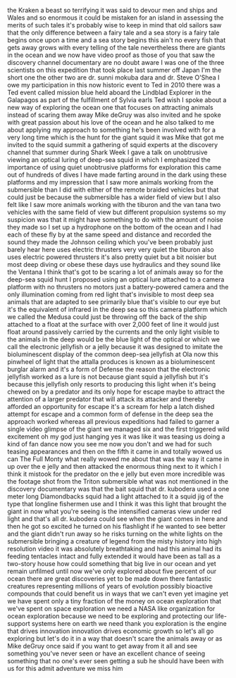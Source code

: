 
the Kraken a beast so terrifying it was
said to devour men and ships and Wales
and so enormous it could be mistaken for
an island in assessing the merits of
such tales it&#39;s probably wise to keep in
mind that old sailors saw that the only
difference between a fairy tale and a
sea story is a fairy tale begins once
upon a time and a sea story begins this
ain&#39;t no every fish that gets away
grows with every telling of the tale
nevertheless there are giants in the
ocean and we now have video proof as
those of you that saw the discovery
channel documentary are no doubt aware I
was one of the three scientists on this
expedition that took place last summer
off Japan I&#39;m the short one the other
two are dr. sunni mokuba dara and dr.
Steve O&#39;Shea I owe my participation in
this now historic event to Ted in 2010
there was a Ted event called mission
blue held aboard the Lindblad Explorer
in the Galapagos as part of the
fulfillment of Sylvia earls Ted wish I
spoke about a new way of exploring the
ocean one that focuses on attracting
animals instead of scaring them away
Mike deGruy was also invited and he
spoke with great passion about his love
of the ocean and he also talked to me
about applying my approach to something
he&#39;s been involved with for a very long
time which is the hunt for the giant
squid it was Mike that got me invited to
the squid summit a gathering of squid
experts at the discovery channel that
summer during Shark Week I gave a talk
on unobtrusive viewing an optical luring
of deep-sea squid in which I emphasized
the importance of using quiet
unobtrusive platforms for exploration
this came out of hundreds of dives I
have made farting around in the dark
using these platforms and my impression
that I saw more animals working from the
submersible than I did with either of
the remote
braided vehicles but that could just be
because the submersible has a wider
field of view but I also felt like I saw
more animals working with the tiburon
and the van tana two vehicles with the
same field of view but different
propulsion systems so my suspicion was
that it might have something to do with
the amount of noise they made so I set
up a hydrophone on the bottom of the
ocean and I had each of these fly by at
the same speed and distance and recorded
the sound they made the Johnson ceiling
which you&#39;ve been probably just barely
hear here uses electric thrusters very
very quiet the tiburon also uses
electric powered thrusters it&#39;s also
pretty quiet but a bit noisier but most
deep diving or obese these days use
hydraulics and they sound like the
Ventana I think that&#39;s got to be scaring
a lot of animals away so for the
deep-sea squid hunt I proposed using an
optical lure attached to a camera
platform with no thrusters no motors
just a battery-powered camera and the
only illumination coming from red light
that&#39;s invisible to most deep sea
animals that are adapted to see
primarily blue that&#39;s visible to our eye
but it&#39;s the equivalent of infrared in
the deep sea so this camera platform
which we called the Medusa could just be
throwing off the back of the ship
attached to a float at the surface with
over 2,000 feet of line it would just
float around passively carried by the
currents and the only light visible to
the animals in the deep would be the
blue light of the optical or which we
call the electronic jellyfish or a jelly
because it was designed to imitate the
bioluminescent display of the common
deep-sea jellyfish at Ola now this
pinwheel of light that the attalla
produces is known as a bioluminescent
burglar alarm and it&#39;s a form of Defense
the reason that the electronic jellyfish
worked as a lure is not because giant
squid a jellyfish but it&#39;s because this
jellyfish only resorts to producing this
light when it&#39;s being chewed on by
a predator and its only hope for escape
maybe to attract the attention of a
larger predator that will attack its
attacker and thereby afforded an
opportunity for escape it&#39;s a scream for
help a latch dished attempt for escape
and a common form of defense in the deep
sea the approach worked whereas all
previous expeditions had failed to
garner a single video glimpse of the
giant we managed six and the first
triggered wild excitement oh my god just
hanging yes it was like it was teasing
us doing a kind of fan dance now you see
me now you don&#39;t and we had for such
teasing appearances and then on the
fifth it came in and totally wowed us
can
The Full Monty what really wowed me
about that was the way it came in up
over the e jelly and then attacked the
enormous thing next to it which I think
it mistook for the predator on the e
jelly but even more incredible was the
footage shot from the Triton submersible
what was not mentioned in the discovery
documentary was that the bait squid that
dr. kubodera used a one meter long
Diamondbacks squid had a light attached
to it a squid jig of the type that
longline fishermen use and I think it
was this light that brought the giant in
now what you&#39;re seeing is the
intensified cameras view under red light
and that&#39;s all dr. kubodera could see
when the giant comes in here and then he
got so excited he turned on his
flashlight if he wanted to see better
and the giant didn&#39;t run away so he
risks turning on the white lights on the
submersible bringing a creature of
legend from the misty history into high
resolution video it was absolutely
breathtaking and had this animal had its
feeding tentacles intact and fully
extended it would have been as tall as a
two-story house how could something that
big live in our ocean and yet remain
unfilmed until now we&#39;ve only explored
about five percent of our ocean there
are great discoveries yet to be made
down there fantastic creatures
representing millions of years of
evolution possibly bioactive compounds
that could benefit us in ways that we
can&#39;t even yet imagine yet we have spent
only a tiny fraction of the money on
ocean exploration that we&#39;ve spent on
space exploration we need a NASA like
organization for ocean exploration
because we need to be exploring and
protecting our life-support systems here
on earth we need thank you
exploration is the engine that drives
innovation innovation drives economic
growth so let&#39;s all go exploring but
let&#39;s do it in a way that doesn&#39;t scare
the animals away or as Mike deGruy once
said if you want to get away from it all
and see something you&#39;ve never seen or
have an excellent chance of seeing
something that no one&#39;s ever seen
getting a sub he should have been with
us for this admit adventure we miss him
